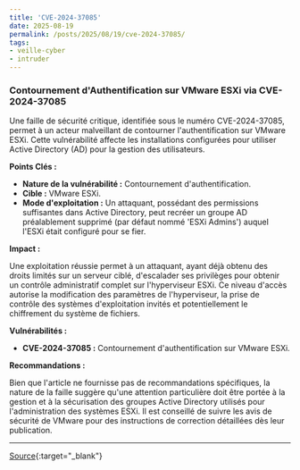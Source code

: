 ```yaml
---
title: 'CVE-2024-37085'
date: 2025-08-19
permalink: /posts/2025/08/19/cve-2024-37085/
tags:
- veille-cyber
- intruder
---
```

### Contournement d'Authentification sur VMware ESXi via CVE-2024-37085

Une faille de sécurité critique, identifiée sous le numéro CVE-2024-37085, permet à un acteur malveillant de contourner l'authentification sur VMware ESXi. Cette vulnérabilité affecte les installations configurées pour utiliser Active Directory (AD) pour la gestion des utilisateurs.

**Points Clés :**

*   **Nature de la vulnérabilité :** Contournement d'authentification.
*   **Cible :** VMware ESXi.
*   **Mode d'exploitation :** Un attaquant, possédant des permissions suffisantes dans Active Directory, peut recréer un groupe AD préalablement supprimé (par défaut nommé 'ESXi Admins') auquel l'ESXi était configuré pour se fier.

**Impact :**

Une exploitation réussie permet à un attaquant, ayant déjà obtenu des droits limités sur un serveur ciblé, d'escalader ses privilèges pour obtenir un contrôle administratif complet sur l'hyperviseur ESXi. Ce niveau d'accès autorise la modification des paramètres de l'hyperviseur, la prise de contrôle des systèmes d'exploitation invités et potentiellement le chiffrement du système de fichiers.

**Vulnérabilités :**

*   **CVE-2024-37085 :** Contournement d'authentification sur VMware ESXi.

**Recommandations :**

Bien que l'article ne fournisse pas de recommandations spécifiques, la nature de la faille suggère qu'une attention particulière doit être portée à la gestion et à la sécurisation des groupes Active Directory utilisés pour l'administration des systèmes ESXi. Il est conseillé de suivre les avis de sécurité de VMware pour des instructions de correction détaillées dès leur publication.

---
[Source](https://cvemon.intruder.io/cves/CVE-2024-37085){:target="_blank"}
